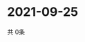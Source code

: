 # 2021-09-25
  共 0条

  <!-- BEGIN -->
  <!-- 最后更新时间Sat Sep 25 2021 22:03:02 GMT+0000 (Coordinated Universal Time) -->
  
  <!-- END -->
  
  